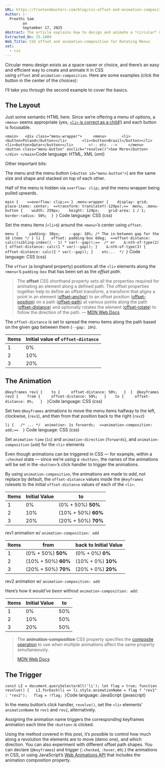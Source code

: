 ```yaml
---
URL: https://frontendmasters.com/blog/css-offset-and-animation-composition-for-rotating-menus/
Author: |-
  Preethi Sam
        on
        September 17, 2025
Abstract: The article explains how to design and animate a *circular* menu (that rotates in a circle!) in CSS using offset and animation-composition.
Extracted_On: 25.1809
Web_Title: CSS offset and animation-composition for Rotating Menus
set:
  - css
---
```


Circular menu design exists as a space-saver or choice, and there’s an easy and efficient way to create and animate it in CSS using `offset` and `animation-composition`. Here are some examples (click the button in the center of the choices):

I’ll take you through the second example to cover the basics.

## The Layout

Just some semantic HTML here. Since we’re offering a menu of options, a `<menu>` seems appropriate (yes, [`<li>` is correct as a child](https://developer.mozilla.org/en-US/docs/Web/HTML/Reference/Elements/menu)!) and each button is focusable.

`<main>   <div class="menu-wrapper">     <menu>       <li><button>Poland</button></li>       <li><button>Brazil</button></li>       <li><button>Qatar</button></li>       <!-- etc. -->     </menu>     <button class="menu-button" onclick="revolve()">See More</button>   </div> </main>`Code language: HTML, XML (xml)

Other important bits:

The menu and the menu button (`<button id="menu-button">`) are the same size and shape and stacked on top of each other.

Half of the menu is hidden via `overflow: clip;` and the menu wrapper being pulled upwards.

`main {    ==overflow: clip;== } .menu-wrapper {    display: grid;  place-items: center;  ==transform: translateY(-129px);==  menu, .menu-button {    width: 259px;    height: 129px;    grid-area: 1 / 1;    border-radius: 50%;  } }`
Code language: CSS (css)

Set the menu items (`<li>`s) around the `<menu>`’s center using `offset`.

`menu {     padding: 30px;    --gap: 10%; /* The in-between gap for the 10 items */ } li {   offset: padding-box 0deg;  ==offset-distance: calc((sibling-index() - 1) * var(--gap));==  /* or    &:nth-of-type(2) { offset-distance: calc(1 * var(--gap)); }    &:nth-of-type(3) { offset-distance: calc(2 * var(--gap)); }    etc...  */ }`
Code language: CSS (css)

The `offset` (a longhand property) positions all the `<li>` elements along the `<menu>`’s `padding-box` that has been set as the _offset path_.

> The **offset** CSS shorthand property sets all the properties required for animating an element along a defined path. The offset properties together help to define an offset transform, a transform that aligns a point in an element ([offset-anchor](https://developer.mozilla.org/en-US/docs/Web/CSS/offset-anchor)) to an offset position ([offset-position](https://developer.mozilla.org/en-US/docs/Web/CSS/offset-position)) on a path ([offset-path](https://developer.mozilla.org/en-US/docs/Web/CSS/offset-path)) at various points along the path ([offset-distance](https://developer.mozilla.org/en-US/docs/Web/CSS/offset-distance)) and optionally rotates the element ([offset-rotate](https://developer.mozilla.org/en-US/docs/Web/CSS/offset-rotate)) to follow the direction of the path. — [MDN Web Docs](https://developer.mozilla.org/en-US/docs/Web/CSS/offset)

The `offset-distance` is set to spread the menu items along the path based on the given gap between them (`--gap: 10%`).

|Items|Initial value of `offset-distance`|
|---|---|
|1|0%|
|2|10%|
|3|20%|

## The Animation

`@keyframes rev1 {    to {     offset-distance: 50%;   }  }  @keyframes rev2 {    from {     offset-distance: 50%;   }    to {     offset-distance: 0%;   }  }`Code language: CSS (css)

Set two `@keyframes` animations to move the menu items halfway to the left, clockwise, (`rev1`), and then from that position back to the right (`rev2`)

`li {   /* ... */  animation: 1s forwards;  ==animation-composition: add;==  }`
Code language: CSS (css)

Set `animation-time` (`1s`) and `animation-direction` (`forwards`), and `animation-composition` (`add`) for the `<li>` elements

Even though animations can be triggered in CSS — for example, within a `:checked` state — since we’re using a `<button>`, the names of the animations will be set in the `<button>`’s click handler to trigger the animations.

By using `animation-composition`, the animations are made to _add_, not replace by default, the `offset-distance` values inside the `@keyframes` rulesets to the initial `offset-distance` values of each of the `<li>`.

|Items|Initial Value|to|
|---|---|---|
|1|0%|(0% + 50%) **50%**|
|2|10%|(10% + 50%) **60%**|
|3|20%|(20% + 50%) **70%**|

rev1 animation w/ `animation-composition: add`

|Items|from|back to Initial Value|
|---|---|---|
|1|(0% + 50%) **50%**|(0% + 0%) **0%**|
|2|(10% + 50%) **60%**|(10% + 0%) **10%**|
|3|(20% + 50%) **70%**|(20% + 0%) **20%**|

rev2 animation w/ `animation-composition: add`

Here’s how it _would’ve been_ without `animation-composition: add`:

|Items|Initial Value|to|
|---|---|---|
|1|0%|50%|
|2|10%|50%|
|3|20%|50%|

> The **animation-composition** CSS property specifies the [composite operation](https://developer.mozilla.org/en-US/docs/Glossary/Composite_operation) to use when multiple animations affect the same property simultaneously.
> 
> [MDN Web Docs](https://developer.mozilla.org/en-US/docs/Web/CSS/animation-composition)

## The Trigger

`const LI = document.querySelectorAll('li'); let flag = true; function revolve() {   LI.forEach(li => li.style.animationName = flag ? "rev1" : "rev2");   flag = !flag; }`Code language: JavaScript (javascript)

In the menu button’s click handler, `revolve()`, set the `<li>` elements’ `animationName` to `rev1` and `rev2`, alternatively.

Assigning the animation name triggers the corresponding keyframes animation each time the `<button>` is clicked.

Using the method covered in this post, it’s possible to control how much along a revolution the elements are to move (demo one), and which direction. You can also experiment with different offset path shapes. You can declare (`@keyframes`) and trigger (`:checked`, `:hover`, etc.) the animations in CSS, or using JavaScript’s [Web Animations API](https://developer.mozilla.org/en-US/docs/Web/API/KeyframeEffect) that includes the animation composition property.